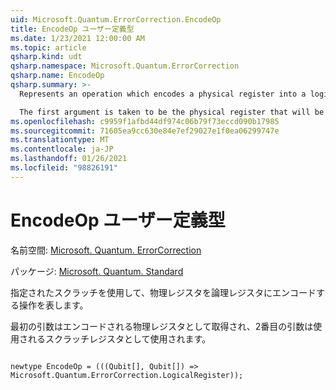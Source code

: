 ```yaml
---
uid: Microsoft.Quantum.ErrorCorrection.EncodeOp
title: EncodeOp ユーザー定義型
ms.date: 1/23/2021 12:00:00 AM
ms.topic: article
qsharp.kind: udt
qsharp.namespace: Microsoft.Quantum.ErrorCorrection
qsharp.name: EncodeOp
qsharp.summary: >-
  Represents an operation which encodes a physical register into a logical register, using the provided scratch qubits.

  The first argument is taken to be the physical register that will be encoded, while the second argument is taken to be the scratch register that will be used.
ms.openlocfilehash: c9959f1afbd44df974c06b79f73eccd090b17985
ms.sourcegitcommit: 71605ea9cc630e84e7ef29027e1f0ea06299747e
ms.translationtype: MT
ms.contentlocale: ja-JP
ms.lasthandoff: 01/26/2021
ms.locfileid: "98826191"
---
```

# <a name="encodeop-user-defined-type"></a>EncodeOp ユーザー定義型

名前空間: [Microsoft. Quantum. ErrorCorrection](xref:Microsoft.Quantum.ErrorCorrection)

パッケージ: [Microsoft. Quantum. Standard](https://nuget.org/packages/Microsoft.Quantum.Standard)


指定されたスクラッチを使用して、物理レジスタを論理レジスタにエンコードする操作を表します。

最初の引数はエンコードされる物理レジスタとして取得され、2番目の引数は使用されるスクラッチレジスタとして使用されます。

```qsharp

newtype EncodeOp = (((Qubit[], Qubit[]) => Microsoft.Quantum.ErrorCorrection.LogicalRegister));
```

